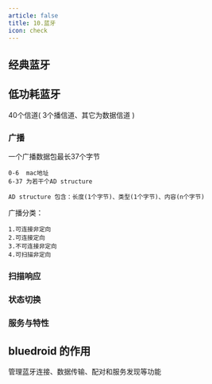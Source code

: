 ```yaml
---
article: false
title: 10.蓝牙
icon: check
---
```


## 经典蓝牙




## 低功耗蓝牙 
40个信道( 3个播信道、其它为数据信道 )

### 广播
一个广播数据包最长37个字节
```text
0-6  mac地址
6-37 为若干个AD structure

AD structure 包含：长度(1个字节)、类型(1个字节)、内容(n个字节)

```
广播分类：
```text
1.可连接非定向
2.可连接定向
3.不可连接非定向
4.可扫描非定向
```


### 扫描响应



### 状态切换

### 服务与特性








## bluedroid  的作用
管理蓝牙连接、数据传输、配对和服务发现等功能











